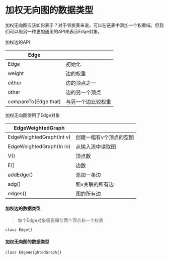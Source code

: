 # 加权无向图的数据类型

加权无向图应该如何表示？对于邻接表来说，可以在链表中添加一个权重域。但我们可以用另一种更加通用的API来表示Edge对象。

加权边的API

| Edge                 |                    |
| -------------------- | ------------------ |
| Edge                 | 初始化             |
| weight               | 边的权重           |
| either               | 边的顶点之一       |
| other                | 边的另一个顶点     |
| compareTo(Edge that) | 与另一个边比较权重 |

加权无向图使用了Edge对象

| EdgeWeightedGraph        |                         |
| ------------------------ | ----------------------- |
| EdgeWeightedGraph(int v) | 创建一幅有v个顶点的空图 |
| EdgeWeightedGraph(In in) | 从输入流中读取图        |
| V()                      | 顶点数                  |
| E()                      | 边数                    |
| addEdge()                | 添加一条边              |
| adg()                    | 和v关联的所有边         |
| edges()                  | 图的所有边              |

#### 加权边的数据类型

> 每个Edge对象需要保存两个顶点和一个权重

```
class Edge{}
```

#### 加权无向图的数据类型

```
class EdgeWeightedGraph{}
```

